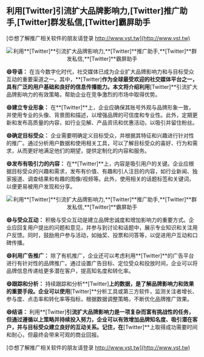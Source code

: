 ## **利用**[Twitter]**引流扩大品牌影响力,**[Twitter]**推广助手,**[Twitter]**群发私信,**[Twitter]**霸屏助手**

[😍想了解推广相关软件的朋友请登录 http://www.vst.tw](http://www.vst.tw)

 <center><img src="https://vst.tw/MP4/tuiguang/png/7.png" alt="利用**[Twitter]**引流扩大品牌影响力,**[Twitter]**推广助手,**[Twitter]**群发私信,**[Twitter]**霸屏助手"></center>

**😄导语：**
在当今数字化时代，社交媒体已成为企业扩大品牌影响力和与目标受众互动的重要渠道之一。其中，**[Twitter]**作为全球最受欢迎的社交媒体平台之一，具有广泛的用户基础和良好的信息传播能力。本文将介绍利用**[Twitter]**引流扩大品牌影响力的有效策略，帮助企业在竞争激烈的市场中取得优势。

**😄建立专业形象：**
在**[Twitter]**上，企业应确保其账号外观与品牌形象一致，并使用专业的头像、背景图和描述，以增强品牌的可信度和专业性。此外，定期更新和发布高质量的内容，如行业见解、产品资讯和优惠活动，以吸引并留住粉丝。

**😄确定目标受众：**
企业需要明确定义目标受众，并根据其特征和兴趣进行针对性的推广。通过分析用户数据和使用相关工具，可以了解目标受众的喜好、行为和需求，从而更好地满足他们的期望，提供定制化的内容和服务。

**😄发布有吸引力的内容：**
在**[Twitter]**上，内容是吸引用户的关键。企业应根据目标受众的兴趣和需求，发布有价值、有趣和引人注目的内容，如行业新闻、独家报道、调查结果和有趣的图像/视频等。此外，使用相关的话题标签和关键词，以便更易被用户发现和分享。

 <center><img src="https://vst.tw/MP4/tuiguang/png/4.png" alt="利用**[Twitter]**引流扩大品牌影响力,**[Twitter]**推广助手,**[Twitter]**群发私信,**[Twitter]**霸屏助手"></center>

**😄与受众互动：**
积极与受众互动是建立品牌忠诚度和增加影响力的重要方式。企业应回复用户提出的问题和意见，并参与到讨论和话题中，展示专业知识和关注用户反馈。同时，鼓励用户参与活动，如抽奖、投票和问答等，以促进用户互动和口碑传播。

**😄利用广告推广：**
除了有机推广，企业还可以考虑利用**[Twitter]**的广告平台进行有针对性的品牌推广。通过设置广告目标、定位受众和投放时间，企业可以将品牌信息传递给更多潜在客户，提高知名度和转化率。

**😄跟踪和分析：**
持续跟踪和分析**[Twitter]**上的数据，是了解品牌影响力和效果的重要手段。企业可以使用**[Twitter]**分析工具或第三方软件，监测关注者增长、参与度、点击率和转化率等指标，根据数据调整策略，不断优化品牌推广效果。

**😄结语：**
利用**[Twitter]**引流扩大品牌影响力是一项复杂而富有挑战性的任务，但通过遵循以上策略并持续投入努力，企业可以有效增加品牌知名度、吸引潜在客户，并与目标受众建立良好的互动关系。记住，在**[Twitter]**上取得成功需要时间和耐心，但最终会带来可观的商业回报。

[😍想了解推广相关软件的朋友请登录 http://www.vst.tw](http://www.vst.tw)



